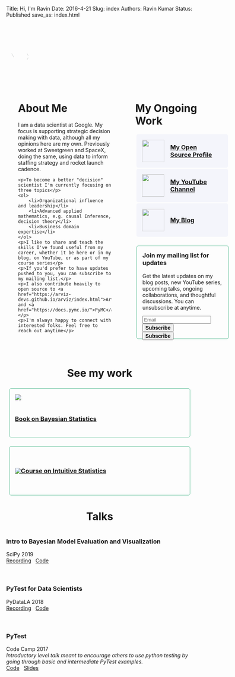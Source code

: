 Title: Hi, I'm Ravin
Date: 2016-4-21 
Slug:  index
Authors: Ravin Kumar
Status: Published
save_as: index.html 

<style type="text/css">
    h1, h2, h3, h4 {
        text-align: center;
    }
    h1:not(.page-title), h2, h3, h4 {
        margin-top: 2.5rem;
    }

    .about-container {
        display: flex;
        flex-wrap: flex-wrap;
    }
    .about-container div.about-box {
        width: 50%;
        padding: 2rem;
    }
    #action-links {
        max-width: 100%;
        margin: 10px auto;
        display: flex;
        flex-wrap: wrap;
        flex-direction: column;
        justify-content: center;
    }
    .action-link, .secondary-box {
        border-radius: 5px;
        margin: 1.5%;
        padding: 15px;
    }
    .action-link, .my-work {
        display: flex;
        flex-direction: row;
    }
    .action-link {
        width: 100%;
        background-color: #f4f5fb;
        -webkit-transition: all 0.15s ease;
        transition: all 0.15s ease;
    }
    .action-link img {
        height: 60px;
        width: 60px;
        margin: auto 0;
    }
    .action-link h3 {
        margin: auto 1rem;
    }  
    .action-link:hover {
        box-shadow: 0 0 10px #ccc;
    }
    .secondary-box {
        border: solid 1px #56bb92;
        min-height: 100px;
        margin-top: 1.5rem;
    }
    .secondary-box img {
        max-height: 80px;
        margin: auto 0;
    }
</style>

<svg viewbox="0 0 100 100" style="opacity:12%;max-width:100px;max-height:100px; margin:40px auto;">
    <style type="text/css">
        path {
            fill: none;
            stroke: #12221D;
            stroke-width: 0.1rem;
            stroke-miterlimit: 10;
            stroke-linecap: round;
        }
        #K-triangle-1,
        #K-triangle-2 {
            stroke-dasharray: 1;
            stroke-dashoffset: 1;
            animation: dash 2s linear forwards;
        }
        #R-triangle-circle {
            stroke-dasharray: 1;
            stroke-dashoffset: 1;
            animation: dash 2.4s linear forwards;           }
        @keyframes dash {
            to {
                stroke-dashoffset: 0;
            }
        }
    </style>
    <g id="R">
        <path id="R-triangle-circle" d="M 15 42.1297 L 43.5792 91.6304 L 15 91.6304 L 15 8.3696 A 32.0984 32.0984 0 0 1 15 72.5664 Z" pathLength="1"/>
    </g>
    <g id="K">
        <path id="K-triangle-1" d="M 56.2434 58.1775 L 85 8.3696 L 56.2434 8.3696 Z" pathLength="1"/>
        <path id="K-triangle-2" d="M 56.2434 42.1297 L 85 91.6304 L 56.2434 91.6304 Z" pathLength="1"/>
    </g>
</svg>


<div class="about-container">
<!-- Left -->
<div class="about-box">
<h1 style="margin-top:0; text-align: left;">About Me</h1>
    <p>I am a data scientist at Google. My focus is supporting strategic decision making with data, although all my opinions here are my own. Previously worked at Sweetgreen and SpaceX, doing the same, using data to inform staffing strategy and rocket launch cadence.</p>
    
    <p>To become a better "decision" scientist I'm currently focusing on three topics</p>
    <ol>
        <li>Organizational influence and leadership</li>
        <li>Advanced applied mathematics, e.g. causal Inference, decision theory</li>
        <li>Business domain expertise</li>
    </ol>
    <p>I like to share and teach the skills I've found useful from my career, whether it be here or in my blog, on YouTube, or as part of my course series</p>
    <p>If you'd prefer to have updates pushed to you, you can subscribe to my mailing list.</p>
    <p>I also contribute heavily to open source to <a href="https://arviz-devs.github.io/arviz/index.html">ArviZ</a> and <a href="https://docs.pymc.io/">PyMC</a>. </p>
    <p>I'm always happy to connect with interested folks. Feel free to reach out anytime</p>
</div>

<!-- Right -->
<div class="about-box">
<h1 style="margin-top:0; text-align: left;">My Ongoing Work</h1>
<a href="https://github.com/canyon289/canyon289.github.io"><div class="action-link"><img src="{static}/images/about/github.png" /><h3>My Open Source Profile</h3></div></a>
<a href="https://www.youtube.com/channel/UCX78cJQ_6JZVUWw8cj-f0uA/featured"><div class="action-link"><img src="{static}/images/about/youtube.png" /><h3>My YouTube Channel</h3></div></a>
<a href="{static}/blog.html"><div class="action-link"><img src="{static}/images/logo/logo.png" /><h3>My Blog</h3></div></a>
<div class="secondary-box" style="width: 100%;"> 
    <h3 style="margin-top:0;">Join my mailing list for updates</h3>
    <p>Get the latest updates on my blog posts, new YouTube series, upcoming talks, ongoing collaborations, and thoughtful discussions. You can unsubscribe at anytime.</p>
    <form class="ml-block-form" action="https://static.mailerlite.com/webforms/submit/k0j3t8" data-code="k0j3t8" method="post" target="_blank" style="height: 32px;">
    <div class="ml-form-formContent horozintalForm">
    <div class="ml-form-horizontalRow">
    <div class="ml-input-horizontal">
    <div style="width:100%" class="horizontal-fields">
    <div class="ml-field-group ml-field-email ml-validate-email ml-validate-required">
    <input type="email" class="form-control" data-inputmask="" name="fields[email]" placeholder="Email" autocomplete="email" aria-invalid="false">
    </div>
    </div>
    </div>
    <div class="ml-button-horizontal primary">
    <button type="submit" class="primary" style="font-weight: 700; font-size: 14px;">Subscribe</button>
    <button disabled="disabled" style="display:none" type="button" class="loading"> <div class="ml-form-embedSubmitLoad"></div> <span class="sr-only">Loading...</span> </button>
    </div>
    </div>
    </div>
    <input type="hidden" name="ml-submit" value="1" aria-invalid="false">
    <div class="ml-mobileButton-horizontal">
    <button type="submit" class="primary" style="font-weight: 700; font-size: 14px;">Subscribe</button>
    <button disabled="disabled" style="display:none" type="button" class="loading"> <div class="ml-form-embedSubmitLoad"></div> <span class="sr-only">Loading...</span> </button>
    </div>
    <input type="hidden" name="anticsrf" value="true" aria-invalid="false">
    </form>
 </div>
</div>

</div>

# See my work

<a href="https://bayesiancomputationbook.com/welcome.html"><div class="secondary-box my-work">
    <img src="{static}/images/about/book.jpeg" />
    <div class="my-work-text"><h3>Book on Bayesian Statistics</h3></div>
</div></a>
<a href="https://www.intuitivebayes.com/"><div class="secondary-box my-work">
    <img src="{static}/images/about/course.png" />
    <div class="my-work-text"><h3>Course on Intuitive Statistics</h3></div>
</div></a>


<style> h3 {text-align: left} </style>

# Talks

### Intro to Bayesian Model Evaluation and Visualization
SciPy 2019  
[Recording](https://www.youtube.com/watch?v=bmWMdVQlzIA&E)
&nbsp;
[Code](https://github.com/canyon289/bayesian-model-evaluation)  
<br>

### PyTest for Data Scientists
PyDataLA 2018  
[Recording](https://www.youtube.com/watch?v=dY1nNtDTruE)
&nbsp;
[Code](https://github.com/canyon289/PyTestforDataSciencePyDataLA)  
<br>

### PyTest
Code Camp 2017  
_Introductory level talk meant to encourage others to use python testing by going through basic and intermediate PyTest examples._  
[Code](https://github.com/canyon289/CodeCampPytest)
&nbsp;
[Slides](https://docs.google.com/presentation/d/11A742qhUaQdtwL3IaXQGzT3lB9PfRTXOIN4SpgSbwxo/edit#slide=id.p)  
<br>
